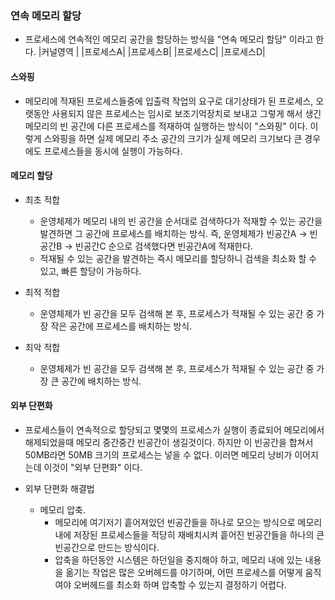 ### 연속 메모리 할당

- 프로세스에 연속적인 메모리 공간을 할당하는 방식을 "연속 메모리 할당" 이라고 한다.
  |커널영역 |
  |프로세스A|
  |프로세스B|
  |프로세스C|
  |프로세스D|

#### 스와핑

- 메모리에 적재된 프로세스들중에 입출력 작업의 요구로 대기상태가 된 프로세스, 오랫동안 사용되지 않은 프로세스는 임시로 보조기억장치로 보내고
  그렇게 해서 생긴 메모리의 빈 공간에 다른 프로세스를 적재하여 실행하는 방식이 "스와핑" 이다.
  이렇게 스와핑을 하면 실제 메모리 주소 공간의 크기가 실제 메모리 크기보다 큰 경우에도 프로세스들을 동시에 실행이 가능하다.

#### 메모리 할당

- 최초 적합

  - 운영체제가 메모리 내의 빈 공간을 순서대로 검색하다가 적재할 수 있는 공간을 발견하면 그 공간에 프로세스를 배치하는 방식.
    즉, 운영체제가 빈공간A -> 빈공간B -> 빈공간C 순으로 검색했다면 빈공간A에 적재한다.
  - 적재될 수 있는 공간을 발견하는 즉시 메모리를 할당하니 검색을 최소화 할 수 있고, 빠른 할당이 가능하다.

- 최적 적합

  - 운영체제가 빈 공간을 모두 검색해 본 후, 프로세스가 적재될 수 있는 공간 중 가장 작은 공간에 프로세스를 배치하는 방식.

- 최악 적합
  - 운영체제가 빈 공간을 모두 검색해 본 후, 프로세스가 적재될 수 있는 공간 중 가장 큰 공간에 배치하는 방식.

#### 외부 단편화

- 프로세스들이 연속적으로 할당되고 몇몇의 프로세스가 실행이 종료되어 메모리에서 해제되었을때
  메모리 중간중간 빈공간이 생길것이다. 하지만 이 빈공간을 합쳐서 50MB라면 50MB 크기의 프로세스는 넣을 수 없다.
  이러면 메모리 낭비가 이어지는데 이것이 "외부 단편화" 이다.

- 외부 단편화 해결법
  - 메모리 압축.
    - 메모리에 여기저기 흩어져있던 빈공간들을 하나로 모으는 방식으로 메모리 내에 저장된 프로세스들을 적당히 재배치시켜
      흩어진 빈공간들을 하나의 큰 빈공간으로 만드는 방식이다.
    - 압축을 하던동안 시스템은 하던일을 중지해야 하고, 메모리 내에 있는 내용을 옮기는 작업은 많은 오버헤드를 야기하며,
      어떤 프로세스를 어떻게 움직여야 오버헤드를 최소화 하며 압축할 수 있는지 결정하기 어렵다.
